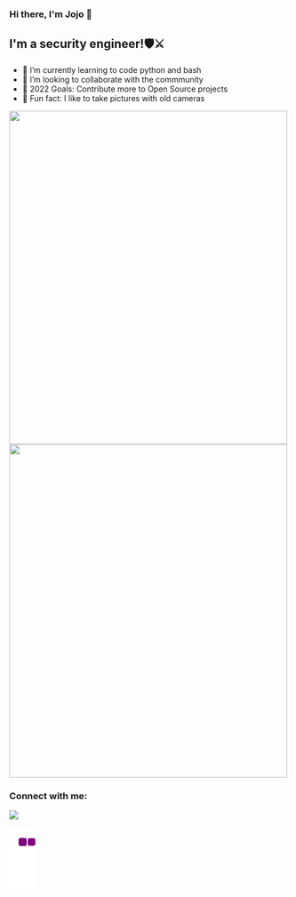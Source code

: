 ### Hi there, I'm Jojo 👋 

## I'm a security engineer!🛡️⚔️

- 📖 I’m currently learning to code python and bash
- 🤝 I’m looking to collaborate with the commmunity
- 🎯 2022 Goals: Contribute more to Open Source projects
- 📸 Fun fact: I like to take pictures with old cameras
  
<a href="https://github.com/y0k41sec/github-readme-stats">
  <img align="center"  width="500" height="600" src="https://github-readme-stats.vercel.app/api?username=y0k41sec&show_icons=true&theme=tokyonight&include_all_commits=true&count_private=true" />
</a>
<a href="https://github.com/y0k41sec/tokyonight">
  <img align="center"  width="500" height="600" src=https://github-readme-stats.vercel.app/api/top-langs/?username=y0k41sec&layout=compact&langs_count=7&theme=tokyonight" />
</a>

### Connect with me:

<a href="https://www.linkedin.com/in/jonathan-goya-nogiri-2852b028/?locale=en_US" target="_blank"><img src="https://img.shields.io/badge/-LinkedIn-%230077B5?style=for-the-badge&logo=linkedin&logoColor=white" target="_blank"></a> 


![snake gif](https://github.com/y0k41sec/y0k41sec/blob/output/github-contribution-grid-snake.gif)
